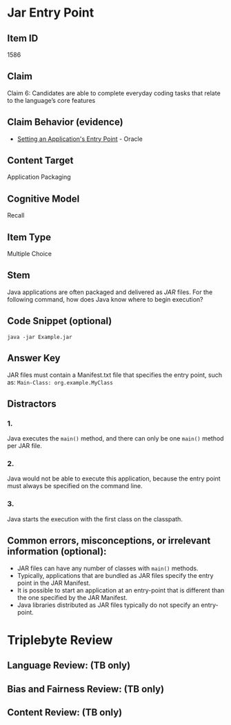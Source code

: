 # Jar Entry Point

## Item ID
1586

## Claim
Claim 6: Candidates are able to complete everyday coding tasks that relate to the language’s core features

## Claim Behavior (evidence)

* [Setting an Application's Entry Point](https://docs.oracle.com/javase/tutorial/deployment/jar/appman.html) - Oracle

## Content Target
Application Packaging

## Cognitive Model
Recall

## Item Type
Multiple Choice

## Stem
Java applications are often packaged and delivered as *JAR* files. For the following command, how does Java know where to begin execution?


## Code Snippet (optional)
`java -jar Example.jar`

## Answer Key
JAR files must contain a Manifest.txt file that specifies the entry point, such as:
`Main-Class: org.example.MyClass`


## Distractors

### 1.
Java executes the `main()` method, and there can only be one `main()` method per JAR file.

### 2.
Java would not be able to execute this application, because the entry point must always be specified on the command line.

### 3.
Java starts the execution with the first class on the classpath.


## Common errors, misconceptions, or irrelevant information (optional):

* JAR files can have any number of classes with `main()` methods.
* Typically, applications that are bundled as JAR files specify the entry point in the JAR Manifest.
* It is possible to start an application at an entry-point that is different than the one specified by the JAR Manifest.
* Java libraries distributed as JAR files typically do not specify an entry-point.

# Triplebyte Review


## Language Review: (TB only)


## Bias and Fairness Review: (TB only)


## Content Review: (TB only)